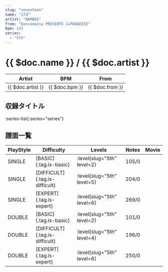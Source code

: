 ```yaml
---
slug: "seventeen"
name: "17才"
artist: "BAMBEE"
from: "Dancemania PRESENTS J★PARADISE"
bpm: 142
series:
  - "5th"
---
```


# {{ $doc.name }} / {{ $doc.artist }}

|Artist|BPM|From|
|------|---|----|
|{{ $doc.artist }}|{{ $doc.bpm }}|{{ $doc.from }}|

## 収録タイトル

:series-list{:series="series"}

## 譜面一覧

|PlayStyle|Difficulty|Levels|Notes|Movie|
|---------|----------|------|-----|-----|
|SINGLE|[BASIC]{.tag.is-basic}|<div class="field is-grouped is-grouped-multiline"> :level{slug="5th" level=2}</div>|105/0||
|SINGLE|[DIFFICULT]{.tag.is-difficult}|<div class="field is-grouped is-grouped-multiline"> :level{slug="5th" level=5}</div>|204/0||
|SINGLE|[EXPERT]{.tag.is-expert}|<div class="field is-grouped is-grouped-multiline"> :level{slug="5th" level=6}</div>|269/0||
|DOUBLE|[BASIC]{.tag.is-basic}|<div class="field is-grouped is-grouped-multiline"> :level{slug="5th" level=2}</div>|101/0||
|DOUBLE|[DIFFICULT]{.tag.is-difficult}|<div class="field is-grouped is-grouped-multiline"> :level{slug="5th" level=4}</div>|196/0||
|DOUBLE|[EXPERT]{.tag.is-expert}|<div class="field is-grouped is-grouped-multiline"> :level{slug="5th" level=6}</div>|250/0||
